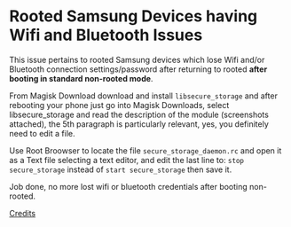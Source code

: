 # Rooted Samsung Devices having Wifi and Bluetooth Issues

This issue pertains to rooted Samsung devices which lose Wifi and/or Bluetooth connection settings/password after returning to rooted **after booting in standard non-rooted mode**.

From Magisk Download download and install `libsecure_storage` and after rebooting your phone just go into Magisk Downloads, select libsecure_storage and read the description of the module (screenshots attached), the 5th paragraph is particularly relevant, yes, you definitely need to edit a file.

Use Root Broowser to locate the file `secure_storage_daemon.rc` and open it as a Text file selecting a text editor, and edit the last line to: `stop secure_storage` instead of `start secure_storage` then save it.

Job done, no more lost wifi or bluetooth credentials after booting non-rooted.

[Credits](https://forum.xda-developers.com/galaxy-s10/help/reboot-magisk-wifi-connect-problems-t3936158)
